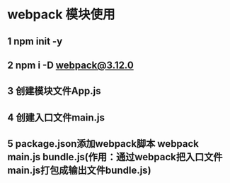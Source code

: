 # webpack 模块使用
## 1 npm init -y
## 2 npm i -D webpack@3.12.0
## 3 创建模块文件App.js
## 4 创建入口文件main.js
## 5 package.json添加webpack脚本 webpack main.js bundle.js(作用：通过webpack把入口文件main.js打包成输出文件bundle.js)
